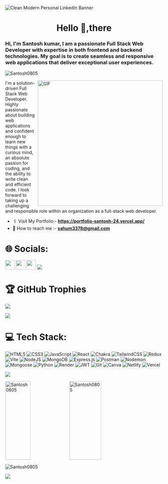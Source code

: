 


![Clean Modern Personal LinkedIn Banner](https://github.com/user-attachments/assets/73a1f363-8f3c-4c25-865c-75300a6ca3db)


<h1 align="center">Hello 👋,there </h1>
<h3>Hi, I'm Santosh kumar, I am a passionate Full Stack Web Developer with expertise in both frontend and backend
    technologies. My goal is to create seamless and responsive web applications that deliver exceptional user
    experiences.</h3> 
    <img src="https://komarev.com/ghpvc/?username=Santosh0805&label=Profile%20views&color=0e75b6&style=flat" alt="Santosh0805" /></p>

<img align="right" alt="GIF" src="https://github.com/user-attachments/assets/d992eb49-108e-48e1-abdb-4a6aa5d5a552" width="400px"/>
<p>I'm a solution-driven Full Stack Web Developer. Highly passionate about building web applications and confident enough to learn new things with a curious mind, an absolute passion for coding, and the ability to write clean and efficient code. I look forward to taking up a challenging and responsible role within an organization as a full-stack web developer.</p>


- 🖇️ Visit My Portfolio:- **<a href="https://portfolio-santosh-24.vercel.app/"
    target="_blank">https://portfolio-santosh-24.vercel.app/</a>**
- 💼 How to reach me :- **sahum3378@gmail.com**
    
# 🌐 Socials:
<a href="https://www.linkedin.com/in/santosh-kumar-113503188/"><img src="https://img.shields.io/badge/LinkedIn-%230077B5.svg?logo=linkedin&logoColor=white" height="30" /></a>
<a href="https://twitter.com/Ssantosh1998"><img src="https://img.shields.io/badge/X-black.svg?logo=X&logoColor=white" height="30" /></a>
<a href="https://www.instagram.com/mrsantosh.__/"><img src="https://img.shields.io/badge/Instagram-%23E4405F.svg?logo=Instagram&logoColor=white" height="30" /></a>
</a>
<img src='https://raw.githubusercontent.com/andreasbm/readme/master/assets/lines/colored.png' />

# 🏆 GitHub Trophies
![](https://github-profile-trophy.vercel.app/?username=Santosh0805&theme=dark&no-frame=true&no-bg=true&margin-w=4)

<img src='https://raw.githubusercontent.com/andreasbm/readme/master/assets/lines/colored.png' />

# 💻 Tech Stack:
![HTML5](https://img.shields.io/badge/html5-%23E34F26.svg?style=for-the-badge&logo=html5&logoColor=white) ![CSS3](https://img.shields.io/badge/css3-%231572B6.svg?style=for-the-badge&logo=css3&logoColor=white) ![JavaScript](https://img.shields.io/badge/javascript-%23323330.svg?style=for-the-badge&logo=javascript&logoColor=%23F7DF1E) ![React](https://img.shields.io/badge/react-%2320232a.svg?style=for-the-badge&logo=react&logoColor=%2361DAFB) ![Chakra](https://img.shields.io/badge/chakra-%234ED1C5.svg?style=for-the-badge&logo=chakraui&logoColor=white) ![TailwindCSS](https://img.shields.io/badge/tailwindcss-%2338B2AC.svg?style=for-the-badge&logo=tailwind-css&logoColor=white) ![Redux](https://img.shields.io/badge/redux-%23593d88.svg?style=for-the-badge&logo=redux&logoColor=white) ![Vite](https://img.shields.io/badge/vite-%23646CFF.svg?style=for-the-badge&logo=vite&logoColor=white) ![NodeJS](https://img.shields.io/badge/node.js-6DA55F?style=for-the-badge&logo=node.js&logoColor=white) ![MongoDB](https://img.shields.io/badge/MongoDB-%234ea94b.svg?style=for-the-badge&logo=mongodb&logoColor=white) ![Express.js](https://img.shields.io/badge/express.js-%23404d59.svg?style=for-the-badge&logo=express&logoColor=%2361DAFB) ![Postman](https://img.shields.io/badge/Postman-FF6C37?style=for-the-badge&logo=postman&logoColor=white) ![Nodemon](https://img.shields.io/badge/NODEMON-%23323330.svg?style=for-the-badge&logo=nodemon&logoColor=%BBDEAD) <img src="https://img.shields.io/badge/Mongoose-%23880000.svg?&style=for-the-badge&logo=mongoose&logoColor=white" alt="Mongoose"> ![Python](https://img.shields.io/badge/python-3670A0?style=for-the-badge&logo=python&logoColor=ffdd54) ![Render](https://img.shields.io/badge/Render-%46E3B7.svg?style=for-the-badge&logo=render&logoColor=white) ![JWT](https://img.shields.io/badge/JWT-black?style=for-the-badge&logo=JSON%20web%20tokens) ![Git](https://img.shields.io/badge/git-%23F05033.svg?style=for-the-badge&logo=git&logoColor=white) ![Canva](https://img.shields.io/badge/Canva-%2300C4CC.svg?style=for-the-badge&logo=Canva&logoColor=white) ![Netlify](https://img.shields.io/badge/netlify-%23000000.svg?style=for-the-badge&logo=netlify&logoColor=#00C7B7) ![Vercel](https://img.shields.io/badge/vercel-%23000000.svg?style=for-the-badge&logo=vercel&logoColor=white)

<img src='https://raw.githubusercontent.com/andreasbm/readme/master/assets/lines/colored.png' />

<div>    
<p><img align="left" src="https://github-readme-stats.vercel.app/api/top-langs?username=Santosh0805&show_icons=true&locale=en&layout=compact" alt="Santosh0805" height="250px" width="40%" /></p>
<p><img align="center" src="https://github-readme-stats.vercel.app/api?username=Santosh0805&show_icons=true&locale=en" alt="Santosh0805" height="250px" width="45%" /></p
<p><img align="center" src="https://github-readme-streak-stats.herokuapp.com/?user=Santosh0805&" alt="Santosh0805" /></p>
</div>
<img src="https://raw.githubusercontent.com/Trilokia/Trilokia/379277808c61ef204768a61bbc5d25bc7798ccf1/bottom_header.svg"/>
